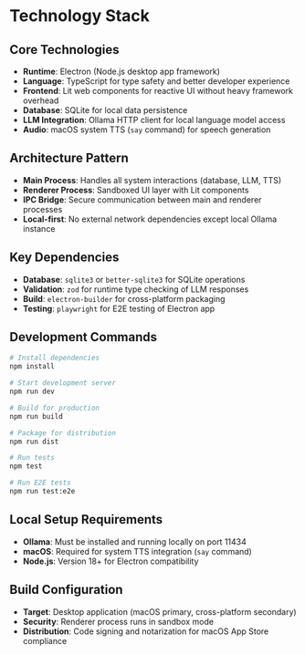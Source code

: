 # Technology Stack

## Core Technologies

- **Runtime**: Electron (Node.js desktop app framework)
- **Language**: TypeScript for type safety and better developer experience
- **Frontend**: Lit web components for reactive UI without heavy framework overhead
- **Database**: SQLite for local data persistence
- **LLM Integration**: Ollama HTTP client for local language model access
- **Audio**: macOS system TTS (`say` command) for speech generation

## Architecture Pattern

- **Main Process**: Handles all system interactions (database, LLM, TTS)
- **Renderer Process**: Sandboxed UI layer with Lit components
- **IPC Bridge**: Secure communication between main and renderer processes
- **Local-first**: No external network dependencies except local Ollama instance

## Key Dependencies

- **Database**: `sqlite3` or `better-sqlite3` for SQLite operations
- **Validation**: `zod` for runtime type checking of LLM responses
- **Build**: `electron-builder` for cross-platform packaging
- **Testing**: `playwright` for E2E testing of Electron app

## Development Commands

```bash
# Install dependencies
npm install

# Start development server
npm run dev

# Build for production
npm run build

# Package for distribution
npm run dist

# Run tests
npm test

# Run E2E tests
npm run test:e2e
```

## Local Setup Requirements

- **Ollama**: Must be installed and running locally on port 11434
- **macOS**: Required for system TTS integration (`say` command)
- **Node.js**: Version 18+ for Electron compatibility

## Build Configuration

- **Target**: Desktop application (macOS primary, cross-platform secondary)
- **Security**: Renderer process runs in sandbox mode
- **Distribution**: Code signing and notarization for macOS App Store compliance